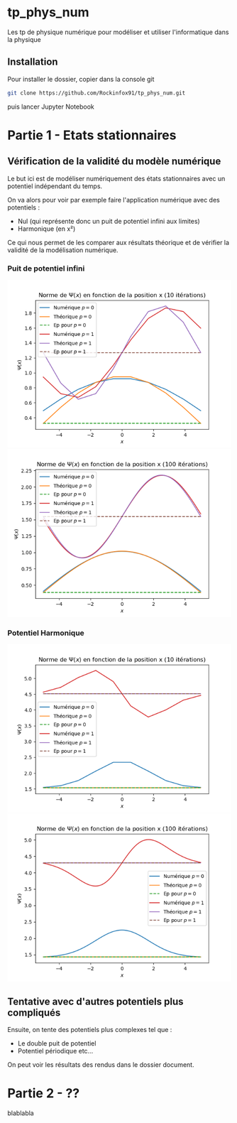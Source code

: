 # tp_phys_num
Les tp de physique numérique pour modéliser et utiliser l'informatique dans la physique

## Installation 

Pour installer le dossier, copier dans la console git 
```sh
git clone https://github.com/Rockinfox91/tp_phys_num.git
```

puis lancer Jupyter Notebook

# Partie 1 - Etats stationnaires

## Vérification de la validité du modèle numérique

Le but ici est de modéliser numériquement des états stationnaires avec un potentiel indépendant du temps.

On va alors pour voir par exemple faire l'application numérique avec des potentiels : 

- Nul (qui représente donc un puit de potentiel infini aux limites)
- Harmonique (en x²)

Ce qui nous permet de les comparer aux résultats théorique et de vérifier la validité de la modélisation numérique.

### Puit de potentiel infini

![](/etat_stationnaire/document/psi_fonction_de_x_puit_infini_n10.png?raw=true)
![](/etat_stationnaire/document/psi_fonction_de_x_puit_infini_n100.png?raw=true)

### Potentiel Harmonique

![](/etat_stationnaire/document/psi_fonction_de_x_harmonique_n10.png?raw=true)
![](/etat_stationnaire/document/psi_fonction_de_x_harmonique_n100.png?raw=true)


## Tentative avec d'autres potentiels plus compliqués

Ensuite, on tente des potentiels plus complexes tel que :

- Le double puit de potentiel
- Potentiel périodique
etc...

On peut voir les résultats des rendus dans le dossier document.

# Partie 2 - ??

blablabla